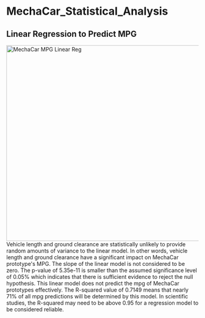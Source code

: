 # MechaCar_Statistical_Analysis

## Linear Regression to Predict MPG
<img width="511" alt="MechaCar MPG Linear Reg" src="https://user-images.githubusercontent.com/107484694/196108515-2c42366b-c19c-40f5-a40c-675cf6320c21.png">
Vehicle length and ground clearance are statistically unlikely to provide random amounts of variance to the linear model. In other words, vehicle length and ground clearance have a significant impact on MechaCar prototype's MPG. 
The slope of the linear model is not considered to be zero. The p-value of 5.35e-11 is smaller than the assumed significance level of 0.05% which indicates that there is sufficient evidence to reject the null hypothesis. 
This linear model does not predict the mpg of MechaCar prototypes effectively. The R-squared value of 0.7149 means that nearly 71% of all mpg predictions will be determined by this model. In scientific studies, the R-squared may need to be above 0.95 for a regression model to be considered reliable.
